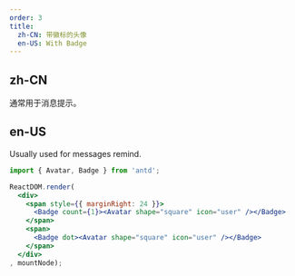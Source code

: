```yaml
---
order: 3
title:
  zh-CN: 带徽标的头像
  en-US: With Badge
---
```


## zh-CN

通常用于消息提示。

## en-US

Usually used for messages remind.

````jsx
import { Avatar, Badge } from 'antd';

ReactDOM.render(
  <div>
    <span style={{ marginRight: 24 }}>
      <Badge count={1}><Avatar shape="square" icon="user" /></Badge>
    </span>
    <span>
      <Badge dot><Avatar shape="square" icon="user" /></Badge>
    </span>
  </div>
, mountNode);
````
